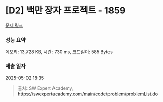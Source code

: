 # [D2] 백만 장자 프로젝트 - 1859 

[문제 링크](https://swexpertacademy.com/main/code/problem/problemDetail.do?contestProbId=AV5LrsUaDxcDFAXc) 

### 성능 요약

메모리: 13,728 KB, 시간: 730 ms, 코드길이: 585 Bytes

### 제출 일자

2025-05-02 18:35



> 출처: SW Expert Academy, https://swexpertacademy.com/main/code/problem/problemList.do